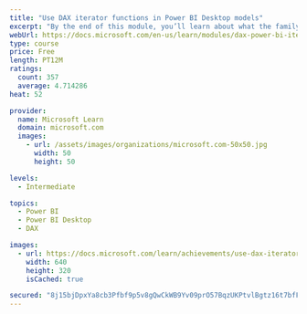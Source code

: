 ```yaml
---
title: "Use DAX iterator functions in Power BI Desktop models"
excerpt: "By the end of this module, you’ll learn about what the family of iterator functions can do and how to use them in your DAX calculations. Calculations will include custom summarizations, ranking, and concatenation."
webUrl: https://docs.microsoft.com/en-us/learn/modules/dax-power-bi-iterator-functions/
type: course
price: Free
length: PT12M
ratings:
  count: 357
  average: 4.714286
heat: 52

provider:
  name: Microsoft Learn
  domain: microsoft.com
  images:
    - url: /assets/images/organizations/microsoft.com-50x50.jpg
      width: 50
      height: 50

levels:
  - Intermediate

topics:
  - Power BI
  - Power BI Desktop
  - DAX

images:
  - url: https://docs.microsoft.com/learn/achievements/use-dax-iterator-functions-power-bi-desktop-social.png
    width: 640
    height: 320
    isCached: true

secured: "8j15bjDpxYa8cb3Pfbf9p5v8gQwCkWB9Yv09prO57BqzUKPtvlBgtz16t7bfFbH1toxMVpjsiOVTpHvidUjOF0dMzCfMsSwBfjRlK8TcmhFxPRQGwBONAYvVuuDgcwrMoZ0+IR7QK44BgKHHoAfMhfCuUdPGYXDfrLC4Q8CGG8LOa5klQObaGE9i2yFaQcyWNOcCf8qSiQ8Tohcz5zigJN5dGGkwb/C8OLokw6Uud9lHKexw523fbjqxSUi+Wx7LuPnZduZo+hT+8qZCadPWQLiiM84W0zKrkkAZpZSf9knsJbwMBGPKer/UzG9COKofSO/ou2QPnsSDcyLa6uvpoIjvfTJGJlbfBEsyhYWzqw/RIsiCdjwXQX+kFHUbgWZl/ZcR0VeMaJatY/fC/e+LDOz1VYEiO5mEEXz651UzwL4=;fWUqe83NZF9GTMBktNdjGg=="
---
```


